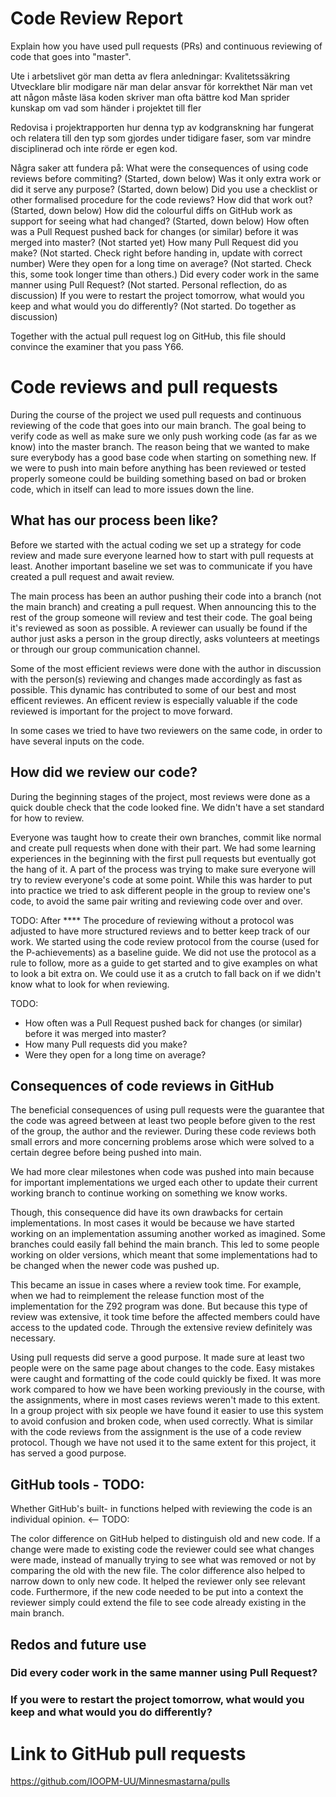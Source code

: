 # Code Review Report
Explain how you have used pull requests (PRs) and continuous reviewing of code that goes into "master".

Ute i arbetslivet gör man detta av flera anledningar:
    Kvalitetssäkring
    Utvecklare blir modigare när man delar ansvar för korrekthet
    När man vet att någon måste läsa koden skriver man ofta bättre kod
    Man sprider kunskap om vad som händer i projektet till fler


Redovisa i projektrapporten hur denna typ av kodgranskning har fungerat och relatera till den typ som gjordes under tidigare faser, som var mindre disciplinerad och inte rörde er egen kod.


Några saker att fundera på:
    What were the consequences of using code reviews before commiting?
            (Started, down below)
    Was it only extra work or did it serve any purpose?
            (Started, down below)
    Did you use a checklist or other formalised procedure for the code reviews? How did that work out?
            (Started, down below)
    How did the colourful diffs on GitHub work as support for seeing what had changed?
            (Started, down below)
    How often was a Pull Request pushed back for changes (or similar) before it was merged into master?
            (Not started yet)
    How many Pull Request did you make?
            (Not started. Check right before handing in, update with correct number)
    Were they open for a long time on average?
            (Not started. Check this, some took longer time than others.)
    Did every coder work in the same manner using Pull Request?
            (Not started. Personal reflection, do as discussion)
    If you were to restart the project tomorrow, what would you keep and what would you do differently?
            (Not started. Do together as discussion)

Together with the actual pull request log on GitHub, this file should convince the examiner that you pass Y66.



# Code reviews and pull requests
During the course of the project we used pull requests and continuous reviewing of the code that goes into our main branch. The goal being to verify code as well as make sure we only push working code (as far as we know) into the master branch. The reason being that we wanted to make sure everybody has a good base code when starting on something new. If we were to push into main before anything has been reviewed or tested properly someone could be building something based on bad or broken code, which in itself can lead to more issues down the line.


## What has our process been like?
Before we started with the actual coding we set up a strategy for code review and made sure everyone learned how to start with pull requests at least. Another important baseline we set was to communicate if you have created a pull request and await review.


The main process has been an author pushing their code into a branch (not the main branch) and creating a pull request. When announcing this to the rest of the group someone will review and test their code. The goal being it's reviewed as soon as possible. A reviewer can usually be found if the author just asks a person in the group directly, asks volunteers at meetings or through our group communication channel.


Some of the most efficient reviews were done with the author in discussion with the person(s) reviewing and changes made accordingly as fast as possible. This dynamic has contributed to some of our best and most efficent reviewes. 
An efficent review is especially valuable if the code reviewed is important for the project to move forward.


In some cases we tried to have two reviewers on the same code, in order to have several inputs on the code. 


## How did we review our code?
During the beginning stages of the project, most reviews were done as a quick double check that the code looked fine. We didn't have a set standard for how to review.


Everyone was taught how to create their own branches, commit like normal and create pull requests when done with their part. We had some learning experiences in the beginning with the first pull requests but eventually got the hang of it. A part of the process was trying to make sure everyone will try to review everyone's code at some point. While this was harder to put into practice we tried to ask different people in the group to review one's code, to avoid the same pair writing and reviewing code over and over.


TODO:
After **** The procedure of reviewing without a protocol was adjusted to have more structured reviews and to better keep track of our work. We started using the code review protocol from the course (used for the P-achievements) as a baseline guide. We did not use the protocol as a rule to follow, more as a guide to get started and to give examples on what to look a bit extra on. We could use it as a crutch to fall back on if we didn't know what to look for when reviewing.


TODO:
* How often was a Pull Request pushed back for changes (or similar) before it was merged into master?
* How many Pull requests did you make?
* Were they open for a long time on average?


## Consequences of code reviews in GitHub
The beneficial consequences of using pull requests were the guarantee that the code was agreed between at least two people before given to the rest of the group, the author and the reviewer. During these code reviews both small errors and more concerning problems arose which were solved to a certain degree before being pushed into main.


We had more clear milestones when code was pushed into main because for important implementations we urged each other to update their current working branch to continue working on something we know works.


Though, this consequence did have its own drawbacks for certain implementations. In most cases it would be because we have started working on an implementation assuming another worked as imagined. Some branches could easily fall behind the main branch. This led to some people working on older versions, which meant that some implementations had to be changed when the newer code was pushed up.


This became an issue in cases where a review took time. For example, when we had to reimplement the release function most of the implementation for the Z92 program was done. But because this type of review was extensive, it took time before the affected members could have access to the updated code. Through the extensive review definitely was necessary.


Using pull requests did serve a good purpose. It made sure at least two people were on the same page about changes to the code. Easy mistakes were caught and formatting of the code could quickly be fixed. It was more work compared to how we have been working previously in the course, with the assignments, where in most cases reviews weren't made to this extent. In a group project with six people we have found it easier to use this system to avoid confusion and broken code, when used correctly. What is similar with the code reviews from the assignment is the use of a code review protocol. Though we have not used it to the same extent for this project, it has served a good purpose.


## GitHub tools - TODO: 
Whether GitHub's built- in functions helped with reviewing the code is an individual opinion. <-- TODO:


The color difference on GitHub helped to distinguish old and new code. If a change were made to existing code the reviewer could see what changes were made, instead of manually trying to see what was removed or not by comparing the old with the new file. The color difference also helped to narrow down to only new code. It helped the reviewer only see relevant code. Furthermore, if the new code needed to be put into a context the reviewer simply could extend the file to see code already existing in the main branch.


## Redos and future use
###  Did every coder work in the same manner using Pull Request?
### If you were to restart the project tomorrow, what would you keep and what would you do differently?




# Link to GitHub pull requests
https://github.com/IOOPM-UU/Minnesmastarna/pulls